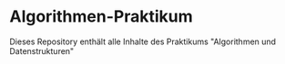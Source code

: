 # Algorithmen-Praktikum
Dieses Repository enthält alle Inhalte des Praktikums "Algorithmen und Datenstrukturen"
